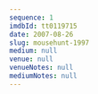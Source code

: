 ```yaml
---
sequence: 1
imdbId: tt0119715
date: 2007-08-26
slug: mousehunt-1997
medium: null
venue: null
venueNotes: null
mediumNotes: null
---
```


